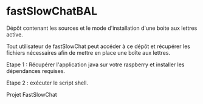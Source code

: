 # fastSlowChatBAL
Dépôt contenant les sources et le mode d'installation d'une boite aux lettres active.

Tout utilisateur de fastSlowChat peut accéder à ce dépôt et récupérer les fichiers nécessaires afin de mettre en place une boîte aux lettres.

Etape 1 : Récupérer l'application java sur votre raspberry et installer les dépendances requises.

Etape 2 : exécuter le script shell.

Projet FastSlowChat
